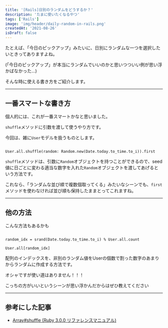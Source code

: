 ```yaml
---
title: '[Rails]日別のランダムをどうするか？'
description: 'たまに使いたくなるやつ'
tags: ['Rails']
image: 'img/header/daily-random-in-rails.png'
createdAt: '2021-08-26'
isDraft: false
---
```


たとえば、「今日のピックアップ」みたいに、日別にランダムな一つを選択したいときってありますよね。

(「今日のピックアップ」が本当にランダムでいいのかと思いつついい例が思い浮かばなかった…)

そんな時に使える書き方をご紹介します。

------

## 一番スマートな書き方

個人的には、これが一番スマートかなと思いました。

`shuffle`メソッドに引数を渡して使うやり方です。

今回は、雑に`User`モデルを扱うものとします。

```:ruby

User.all.shuffle(random: Random.new(Date.today.to_time.to_i)).first
```


`shuffle`メソッドは、引数に`Random`オブジェクトを持つことができるので、seed値に日ごとに変わる適当な数字を入れた`Random`オブジェクトを渡してあげるという方法です。

これなら、「ランダムな並び順で複数個取ってくる」みたいなシーンでも、`first`メソッドを使わなければ並び順も保持したままとってこれますね。

------

## 他の方法

こんな方法もあるかも

```:ruby

random_idx = srand(Date.today.to_time.to_i) % User.all.count

User.all[random_idx]
```

配列のインデックスを、非別のランダム値をUserの個数で割った数字のあまりからランダムに作成する方法です。

オシャですが使い道はありません！！！

こっちの方がいいというシーンが思い浮かんだからはぜひ教えてください

-------

## 参考にした記事

- [Array#shuffle (Ruby 3.0.0 リファレンスマニュアル)](https://docs.ruby-lang.org/ja/latest/method/Array/i/shuffle.html)
